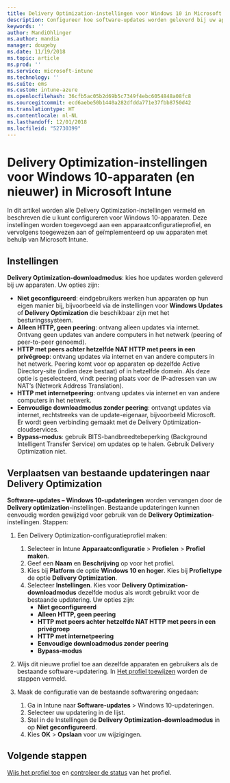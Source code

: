```yaml
---
title: Delivery Optimization-instellingen voor Windows 10 in Microsoft Intune - Azure | Microsoft Docs
description: Configureer hoe software-updates worden geleverd bij uw apparaten met behulp van de Delivery Optimization-cloudservices die beschikbaar zijn met Windows 10-apparaten en latere apparaten. Maak in Intune een apparaatconfiguratieprofiel om updates van internet te installeren. Kijk ook hoe u bestaande updateringen kunt vervangen door een Delivery Optimization-profiel.
keywords: ''
author: MandiOhlinger
ms.author: mandia
manager: dougeby
ms.date: 11/19/2018
ms.topic: article
ms.prod: ''
ms.service: microsoft-intune
ms.technology: ''
ms.suite: ems
ms.custom: intune-azure
ms.openlocfilehash: 36cfb5ac05b2d69b5c7349f4ebc6054848a08fc8
ms.sourcegitcommit: ecd6aebe50b1440a282dfdda771e37fbb8750d42
ms.translationtype: HT
ms.contentlocale: nl-NL
ms.lasthandoff: 12/01/2018
ms.locfileid: "52730399"
---
```

# <a name="windows-10-and-newer-delivery-optimization-settings-in-microsoft-intune"></a>Delivery Optimization-instellingen voor Windows 10-apparaten (en nieuwer) in Microsoft Intune

In dit artikel worden alle Delivery Optimization-instellingen vermeld en beschreven die u kunt configureren voor Windows 10-apparaten. Deze instellingen worden toegevoegd aan een apparaatconfiguratieprofiel, en vervolgens toegewezen aan of geïmplementeerd op uw apparaten met behulp van Microsoft Intune.

## <a name="settings"></a>Instellingen

**Delivery Optimization-downloadmodus**: kies hoe updates worden geleverd bij uw apparaten. Uw opties zijn:

- **Niet geconfigureerd**: eindgebruikers werken hun apparaten op hun eigen manier bij, bijvoorbeeld via de instellingen voor **Windows Updates** of **Delivery Optimization** die beschikbaar zijn met het besturingssysteem.
- **Alleen HTTP, geen peering**: ontvang alleen updates via internet. Ontvang geen updates van andere computers in het netwerk (peering of peer-to-peer genoemd).
- **HTTP met peers achter hetzelfde NAT HTTP met peers in een privégroep**: ontvang updates via internet en van andere computers in het netwerk. Peering komt voor op apparaten op dezelfde Active Directory-site (indien deze bestaat) of in hetzelfde domein. Als deze optie is geselecteerd, vindt peering plaats voor de IP-adressen van uw NAT’s (Network Address Translation).
- **HTTP met internetpeering**: ontvang updates via internet en van andere computers in het netwerk.
- **Eenvoudige downloadmodus zonder peering**: ontvangt updates via internet, rechtstreeks van de update-eigenaar, bijvoorbeeld Microsoft. Er wordt geen verbinding gemaakt met de Delivery Optimization-cloudservices.
- **Bypass-modus**: gebruik BITS-bandbreedtebeperking (Background Intelligent Transfer Service) om updates op te halen. Gebruik Delivery Optimization niet.

## <a name="move-from-existing-update-rings-to-delivery-optimization"></a>Verplaatsen van bestaande updateringen naar Delivery Optimization

**Software-updates – Windows 10-updateringen** worden vervangen door de **Delivery optimization**-instellingen. Bestaande updateringen kunnen eenvoudig worden gewijzigd voor gebruik van de **Delivery Optimization**-instellingen. Stappen:

1. Een Delivery Optimization-configuratieprofiel maken:

    1. Selecteer in Intune **Apparaatconfiguratie** > **Profielen** > **Profiel maken**.
    2. Geef een **Naam** en **Beschrijving** op voor het profiel.
    3. Kies bij **Platform** de optie **Windows 10 en hoger**. Kies bij **Profieltype** de optie **Delivery Optimization**.
    4. Selecteer **Instellingen**. Kies voor **Delivery Optimization-downloadmodus** dezelfde modus als wordt gebruikt voor de bestaande updatering. Uw opties zijn:
        - **Niet geconfigureerd**
        - **Alleen HTTP, geen peering**
        - **HTTP met peers achter hetzelfde NAT HTTP met peers in een privégroep**
        - **HTTP met internetpeering**
        - **Eenvoudige downloadmodus zonder peering**
        - **Bypass-modus**

2. Wijs dit nieuwe profiel toe aan dezelfde apparaten en gebruikers als de bestaande software-updatering. In [Het profiel toewijzen](device-profile-assign.md) worden de stappen vermeld.

3. Maak de configuratie van de bestaande softwarering ongedaan:
    1. Ga in Intune naar **Software-updates** > Windows 10-updateringen.
    2. Selecteer uw updatering in de lijst.
    3. Stel in de Instellingen de **Delivery Optimization-downloadmodus** in op **Niet geconfigureerd**.
    4. Kies **OK** > **Opslaan** voor uw wijzigingen.

## <a name="next-steps"></a>Volgende stappen

[Wijs het profiel toe](device-profile-assign.md) en [controleer de status](device-profile-monitor.md) van het profiel.